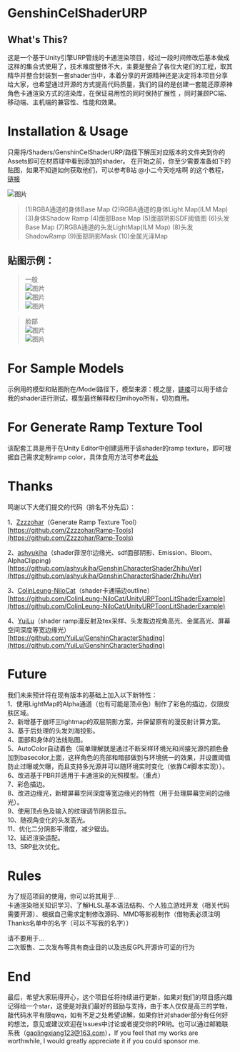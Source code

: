 # GenshinCelShaderURP

## What's This?
这是一个基于Unity引擎URP管线的卡通渲染项目，经过一段时间修改后基本做成这样的集合式使用了，技术难度整体不大，主要是整合了各位大佬们的工程，取其精华并整合封装到一套shader当中，本着分享的开源精神还是决定将本项目分享给大家，也希望通过开源的方式提高代码质量，我们的目的是创建一套能还原原神角色卡通渲染方式的渲染库，在保证易用性的同时保持扩展性 ，同时兼顾PC端、移动端、主机端的兼容性、性能和效果。

# Installation & Usage
只需将/Shaders/GenshinCelShaderURP/路径下解压对应版本的文件夹到你的Assets即可在材质球中看到添加的shader。
在开始之前，你至少需要准备如下的贴图，如果不知道如何获取他们，可以参考B站 @小二今天吃啥啊 的这个教程，[链接](https://www.bilibili.com/video/BV1t34y1H7jt/)

![图片](https://github.com/Gaolingx/GenshinCelShaderURP/tree/main/Pictures/v2-ddd69ef9b770627bb601ebe380ce19ec_r.jpg)
> (1)RGBA通道的身体Base Map (2)RGBA通道的身体Light Map(ILM Map) (3)身体Shadow Ramp (4)面部Base Map (5)面部阴影SDF阈值图 (6)头发Base Map (7)RGBA通道的头发LightMap(ILM Map) (8)头发ShadowRamp (9)面部阴影Mask (10)金属光泽Map

## 贴图示例：
> 一般  
![图片](https://github.com/Gaolingx/GenshinCelShaderURP/tree/main/Pictures/Example01.PNG)  
![图片](https://github.com/Gaolingx/GenshinCelShaderURP/tree/main/Pictures/Example02.PNG)  
![图片](https://github.com/Gaolingx/GenshinCelShaderURP/tree/main/Pictures/Example03.PNG)  
  
> 脸部  
![图片](https://github.com/Gaolingx/GenshinCelShaderURP/tree/main/Pictures/Example04.PNG)  
![图片](https://github.com/Gaolingx/GenshinCelShaderURP/tree/main/Pictures/Example05.PNG)  

# For Sample Models
示例用的模型和贴图附在/Model路径下，模型来源：模之屋，[链接](https://www.aplaybox.com/details/model/xuBcQCqsVWfC)可以用于结合我的shader进行测试，模型最终解释权归mihoyo所有，切勿商用。

# For Generate Ramp Texture Tool
该配套工具是用于在Unity Editor中创建适用于该shader的ramp texture，即可根据自己需求定制ramp color，具体食用方法可参考[此处](https://www.bilibili.com/video/BV17h411b73u?spm_id_from=333.999.0.0)

# Thanks
鸣谢以下大佬们提交的代码（排名不分先后）：
  
1、[Zzzzohar](https://github.com/Zzzzohar)（Generate Ramp Texture Tool）  
[https://github.com/Zzzzohar/Ramp-Tools](https://github.com/Zzzzohar/Ramp-Tools)  
  
2、[ashyukiha](https://github.com/ashyukiha)（shader菲涅尔边缘光、sdf面部阴影、Emission、Bloom、AlphaClipping)  
[https://github.com/ashyukiha/GenshinCharacterShaderZhihuVer](https://github.com/ashyukiha/GenshinCharacterShaderZhihuVer)  
  
3、[ColinLeung-NiloCat](https://github.com/ColinLeung-NiloCat)（shader卡通描边outline）  
[https://github.com/ColinLeung-NiloCat/UnityURPToonLitShaderExample](https://github.com/ColinLeung-NiloCat/UnityURPToonLitShaderExample)  
  
4、[YuiLu](https://github.com/YuiLu)（shader ramp漫反射及tex采样、头发裁边视角高光、金属高光、屏幕空间深度等宽边缘光）  
[https://github.com/YuiLu/GenshinCharacterShading](https://github.com/YuiLu/GenshinCharacterShading)

# Future
我们未来预计将在现有版本的基础上加入以下新特性：  
1、使用LightMap的Alpha通道（也有可能是顶点色）制作了彩色的描边，仅限皮肤区域。  
2、新增基于崩坏三lightmap的双层阴影方案，并保留原有的漫反射计算方案。  
3、基于后处理的头发刘海投影。  
4、面部和身体的法线贴图。  
5、AutoColor自动着色（简单理解就是通过不断采样环境光和间接光源的颜色叠加到basecolor上面，这样角色的亮部和暗部做到与环境统一的效果，并设置阈值防止过曝或欠曝，而且支持多光源并可以随环境实时变化（依靠C#脚本实现））。  
6、改进基于PBR并适用于卡通渲染的光照模型。（重点）  
7、彩色描边。  
8、改进边缘光，新增屏幕空间深度等宽边缘光的特性（用于处理屏幕空间的边缘光）。  
9、使用顶点色及输入的纹理调节阴影显示。  
10、随视角变化的头发高光。  
11、优化二分阴影平滑度，减少锯齿。  
12、延迟渲染适配。  
13、SRP批次优化。  

# Rules
为了规范项目的使用，你可以将其用于...  
卡通渲染相关知识学习、了解HLSL基本语法结构、个人独立游戏开发（相关代码需要开源）、根据自己需求定制修改源码、MMD等影视制作（借物表必须注明Thanks名单中的名字（可以不写我的名字））  
  
请不要用于...  
二次贩售、二次发布等具有商业目的以及违反GPL开源许可证的行为

# End
最后，希望大家玩得开心，这个项目任将持续进行更新，如果对我们的项目感兴趣记得给一个star，这便是对我们最好的鼓励与支持，由于本人仅仅是高三的学牲，敲代码水平有限qwq，如有不足之处希望谅解，如果你针对shader部分有任何好的想法，意见或建议欢迎在Issues中讨论或者提交你的PR哟。也可以通过邮箱联系我（gaolingxiang123@163.com），If you feel that my works are worthwhile, I would greatly appreciate it if you could sponsor me.

